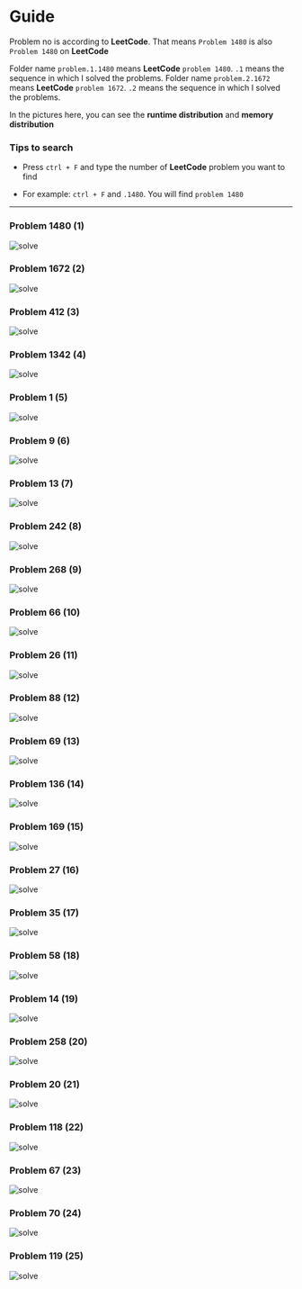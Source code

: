 # Guide

Problem no is according to **LeetCode**. That means `Problem 1480` is also `Problem 1480` on **LeetCode**
<br>

Folder name `problem.1.1480` means **LeetCode** `problem 1480`. `.1` means the sequence in which I solved the problems. Folder name `problem.2.1672` means **LeetCode** `problem 1672`. `.2` means the sequence in which I solved the problems.
<br>

In the pictures here, you can see the **runtime distribution** and **memory distribution**
<br>

### Tips to search

- Press `ctrl + F` and type the number of **LeetCode** problem you want to find

- For example: `ctrl + F` and `.1480`. You will find `problem 1480`

<hr>

### Problem 1480 (1)

![solve](https://github.com/ThakurSaad/problem-solving-easy/blob/main/assets/problem-1.png)

### Problem 1672 (2)

![solve](https://github.com/ThakurSaad/problem-solving-easy/blob/main/assets/problem-2.png)

### Problem 412 (3)

![solve](https://github.com/ThakurSaad/problem-solving-easy/blob/main/assets/problem-3.png)

### Problem 1342 (4)

![solve](https://github.com/ThakurSaad/problem-solving-easy/blob/main/assets/problem-4.png)

### Problem 1 (5)

![solve](https://github.com/ThakurSaad/problem-solving-easy/blob/main/assets/problem-5.png)

### Problem 9 (6)

![solve](https://github.com/ThakurSaad/problem-solving-easy/blob/main/assets/problem-6.png)

### Problem 13 (7)

![solve](https://github.com/ThakurSaad/problem-solving-easy/blob/main/assets/problem-7.png)

### Problem 242 (8)

![solve](https://github.com/ThakurSaad/problem-solving-easy/blob/main/assets/problem-8.png)

### Problem 268 (9)

![solve](https://github.com/ThakurSaad/problem-solving-easy/blob/main/assets/problem-9.png)

### Problem 66 (10)

![solve](https://github.com/ThakurSaad/problem-solving-easy/blob/main/assets/problem-10.png)

### Problem 26 (11)

![solve](https://github.com/ThakurSaad/problem-solving-easy/blob/main/assets/problem-11.png)

### Problem 88 (12)

![solve](https://github.com/ThakurSaad/problem-solving-easy/blob/main/assets/problem-12.png)

### Problem 69 (13)

![solve](https://github.com/ThakurSaad/problem-solving-easy/blob/main/assets/problem-13.png)

### Problem 136 (14)

![solve](https://github.com/ThakurSaad/problem-solving-easy/blob/main/assets/problem-14.png)

### Problem 169 (15)

![solve](https://github.com/ThakurSaad/problem-solving-easy/blob/main/assets/problem-15.png)

### Problem 27 (16)

![solve](https://github.com/ThakurSaad/problem-solving-easy/blob/main/assets/problem-16.png)

### Problem 35 (17)

![solve](https://github.com/ThakurSaad/problem-solving-easy/blob/main/assets/problem-17.png)

### Problem 58 (18)

![solve](https://github.com/ThakurSaad/problem-solving-easy/blob/main/assets/problem-18.png)

### Problem 14 (19)

![solve](https://github.com/ThakurSaad/problem-solving-easy/blob/main/assets/problem-19.png)

### Problem 258 (20)

![solve](https://github.com/ThakurSaad/problem-solving-easy/blob/main/assets/problem-20.png)

### Problem 20 (21)

![solve](https://github.com/ThakurSaad/problem-solving-easy/blob/main/assets/problem-21.png)

### Problem 118 (22)

![solve](https://github.com/ThakurSaad/problem-solving-easy/blob/main/assets/problem-22.png)

### Problem 67 (23)

![solve](https://github.com/ThakurSaad/problem-solving-easy/blob/main/assets/problem-23.png)

### Problem 70 (24)

![solve](https://github.com/ThakurSaad/problem-solving-easy/blob/main/assets/problem-24.png)

### Problem 119 (25)

![solve](https://github.com/ThakurSaad/problem-solving-easy/blob/main/assets/problem-25.png)
